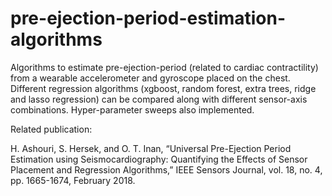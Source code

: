 # pre-ejection-period-estimation-algorithms
Algorithms to estimate pre-ejection-period (related to cardiac contractility) from a wearable accelerometer and gyroscope placed on the chest. Different regression algorithms (xgboost, random forest, extra trees, ridge and lasso regression) can be compared along with different sensor-axis combinations. Hyper-parameter sweeps also implemented. 

Related publication:

H. Ashouri, S. Hersek, and O. T. Inan, “Universal Pre-Ejection Period Estimation using Seismocardiography: Quantifying the Effects of Sensor Placement and Regression Algorithms,” IEEE Sensors Journal, vol. 18, no. 4, pp. 1665-1674, February 2018.
